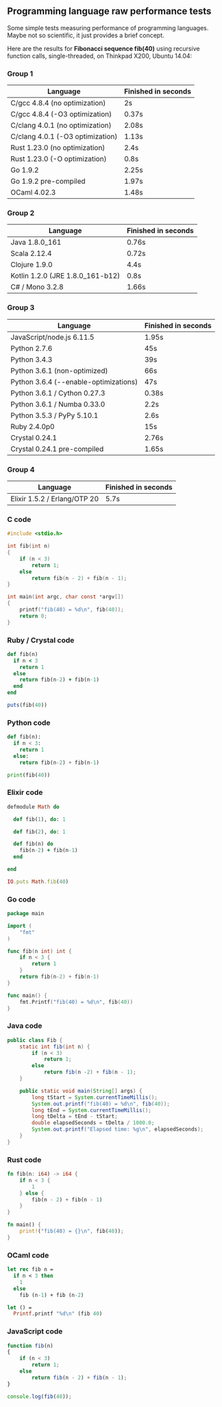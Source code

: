 ## Programming language raw performance tests

Some simple tests measuring performance of programming languages.
Maybe not so scientific, it just provides a brief concept.

Here are the results for __Fibonacci sequence fib(40)__ using recursive function calls, single-threaded, on Thinkpad X200, Ubuntu 14.04:

### Group 1

Language                         | Finished in seconds
---------------------------------|--------------------
C/gcc 4.8.4 (no optimization)    | 2s
C/gcc 4.8.4 (-O3 optimization)   | 0.37s
C/clang 4.0.1 (no optimization)  | 2.08s
C/clang 4.0.1 (-O3 optimization) | 1.13s
Rust 1.23.0 (no optimization)    | 2.4s
Rust 1.23.0 (-O optimization)    | 0.8s
Go 1.9.2                         | 2.25s
Go 1.9.2 pre-compiled            | 1.97s
OCaml 4.02.3                     | 1.48s

### Group 2
Language                         | Finished in seconds
---------------------------------|--------------------
Java 1.8.0_161                   | 0.76s
Scala 2.12.4                     | 0.72s
Clojure 1.9.0                    | 4.4s
Kotlin 1.2.0 (JRE 1.8.0_161-b12) | 0.8s
C# / Mono 3.2.8                  | 1.66s

### Group 3
Language                              | Finished in seconds
--------------------------------------|--------------------
JavaScript/node.js 6.11.5             | 1.95s
Python 2.7.6                          | 45s
Python 3.4.3                          | 39s
Python 3.6.1 (non-optimized)          | 66s
Python 3.6.4 (--enable-optimizations) | 47s
Python 3.6.1 / Cython 0.27.3          | 0.38s
Python 3.6.1 / Numba 0.33.0           | 2.2s
Python 3.5.3 / PyPy 5.10.1            | 2.6s
Ruby 2.4.0p0                          | 15s
Crystal 0.24.1                        | 2.76s
Crystal 0.24.1 pre-compiled           | 1.65s

### Group 4
Language                         | Finished in seconds
---------------------------------|--------------------
Elixir 1.5.2 / Erlang/OTP 20     | 5.7s

### C code
```c
#include <stdio.h>

int fib(int n)
{
    if (n < 3)
        return 1;
    else
        return fib(n - 2) + fib(n - 1);
}

int main(int argc, char const *argv[])
{
    printf("fib(40) = %d\n", fib(40));
    return 0;
}

```

### Ruby / Crystal code
```ruby
def fib(n)
  if n < 3
    return 1
  else
    return fib(n-2) + fib(n-1)
  end
end

puts(fib(40))
```

### Python code
```python
def fib(n):
  if n < 3:
    return 1
  else:
    return fib(n-2) + fib(n-1)

print(fib(40))
```

### Elixir code
```ruby
defmodule Math do

  def fib(1), do: 1

  def fib(2), do: 1

  def fib(n) do
    fib(n-2) + fib(n-1)
  end

end

IO.puts Math.fib(40)
```

### Go code
```go
package main

import (
    "fmt"
)

func fib(n int) int {
    if n < 3 {
        return 1
    }
    return fib(n-2) + fib(n-1)
}

func main() {
    fmt.Printf("fib(40) = %d\n", fib(40))
}
```

### Java code
```java
public class Fib {
    static int fib(int n) {
        if (n < 3)
            return 1;
        else
            return fib(n -2) + fib(n - 1);
    }

    public static void main(String[] args) {
        long tStart = System.currentTimeMillis();
        System.out.printf("fib(40) = %d\n", fib(40));
        long tEnd = System.currentTimeMillis();
        long tDelta = tEnd - tStart;
        double elapsedSeconds = tDelta / 1000.0;
        System.out.printf("Elapsed time: %g\n", elapsedSeconds);
    }
}
```

### Rust code
```rust
fn fib(n: i64) -> i64 {
    if n < 3 {
        1
    } else {
        fib(n - 2) + fib(n - 1)
    }
}

fn main() {
    print!("fib(40) = {}\n", fib(40));
}
```

### OCaml code

```ocaml
let rec fib n =
  if n < 3 then
    1
  else
    fib (n-1) + fib (n-2)

let () =
  Printf.printf "%d\n" (fib 40)
```

### JavaScript code
```javascript
function fib(n)
{
    if (n < 3)
        return 1;
    else
        return fib(n - 2) + fib(n - 1);
}

console.log(fib(40));
```
